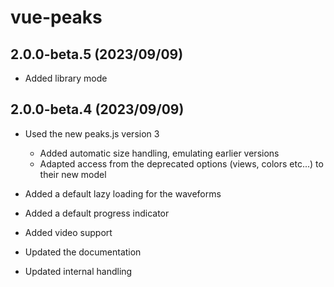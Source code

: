 # vue-peaks

## 2.0.0-beta.5 (2023/09/09)

- Added library mode

## 2.0.0-beta.4 (2023/09/09)

- Used the new peaks.js version 3

  - Added automatic size handling, emulating earlier versions
  - Adapted access from the deprecated options (views, colors etc...) to their new model

- Added a default lazy loading for the waveforms

- Added a default progress indicator

- Added video support

- Updated the documentation

- Updated internal handling
